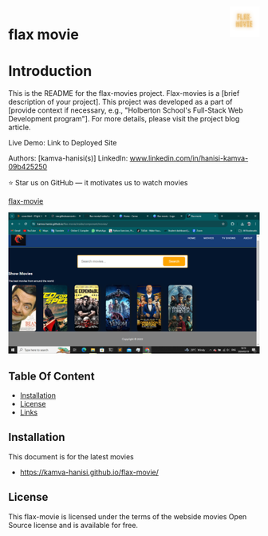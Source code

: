 <a href="Map/show movies.png">
    <img src="Map/flax-movie (1).png" alt="movie logo" title="flax-movies" align="right" height="60" />
</a>

# flax movie 

# Introduction

This is the README for the flax-movies project. Flax-movies is a [brief description of your project]. This project was developed as a part of [provide context if necessary, e.g., "Holberton School's Full-Stack Web Development program"]. For more details, please visit the project blog article.

Live Demo: Link to Deployed Site

Authors: [kamva-hanisi(s)]
LinkedIn: www.linkedin.com/in/hanisi-kamva-09b425250

:star: Star us on GitHub — it motivates us to watch movies

[flax-movie](https://kamva-hanisi.github.io/flax-movie/) 

<img src="Map/Screenshot (8).png" alt="flax-movie">

## Table Of Content

- [Installation](#installation)
- [License](#license)
- [Links](#links)

## Installation

This document is for the latest movies 
- https://kamva-hanisi.github.io/flax-movie/

## License

This flax-movie is licensed under the terms of the webside movies Open Source
license and is available for free.
